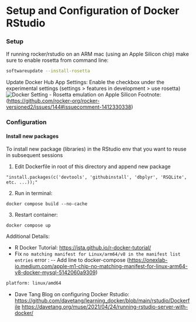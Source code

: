 # Setup and Configuration of Docker RStudio

### Setup
If running rocker/rstudio on an ARM mac (using an Apple Silicon chip) make sure to enable rosetta from command line: 
```sh
softwareupdate --install-rosetta
```
Update Docker Hub App Settings: Enable the checkbox under the experimental settings (settings > features in development > use rosetta)
![Docker Setting - Rosetta emulation on Apple Silicon](https://miro.medium.com/v2/resize:fit:1400/format:webp/1*6uPAJ8XiHyZ0gqMy2JscBQ.png)
Footnote: (https://github.com/rocker-org/rocker-versioned2/issues/144#issuecomment-1412330338)

### Configuration

#### Install new packages
To install new package (libraries) in the RStudio env that you want to reuse in subsequent sessions
1. Edit Dockerfile in root of this directory and append new package 
```hp
"install.packages(c('devtools', 'githubinstall', 'dbplyr', 'RSQLite', etc. ...));"
```
2. Run in terminal:
```hp
docker compose build --no-cache
```
3. Restart container:
```hp
docker compose up
```


Additional Details:
- R Docker Tutorial: https://jsta.github.io/r-docker-tutorial/
- Fix `no matching manifest for Linux/arm64/v8 in the manifest list entries` error : 
-- Add line to docker-compose (https://onexlab-io.medium.com/apple-m1-chip-no-matching-manifest-for-linux-arm64-v8-docker-mysql-5142060a9309)
```sh 
platform: linux/amd64 
``` 
- Dave Tang Blog on configuring Docker Rstudio:
https://github.com/davetang/learning_docker/blob/main/rstudio/Dockerfile
https://davetang.org/muse/2021/04/24/running-rstudio-server-with-docker/ 